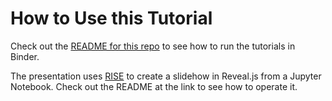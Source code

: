 # How to Use this Tutorial

Check out the
[README for this repo](https://github.com/BIDS/dats)
to see how to run the tutorials in Binder.

The presentation uses
[RISE](https://github.com/damianavila/RISE)
to create a slidehow in Reveal.js from
a Jupyter Notebook.
Check out the README at the link to see how to operate it.
